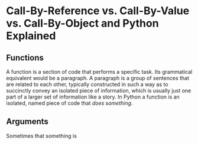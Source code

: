 # Call-By-Reference vs. Call-By-Value vs. Call-By-Object and Python Explained

## Functions

A function is a section of code that performs a specific task. Its grammatical equivalent would be a paragraph. A paragraph is a group of sentences that are related to each other, typically constructed in such a way as to succinctly convey an isolated piece of information, which is usually just one part of a larger set of information like a story. In Python a function is an isolated, named piece of code that *does something*.

## Arguments

Sometimes that something is